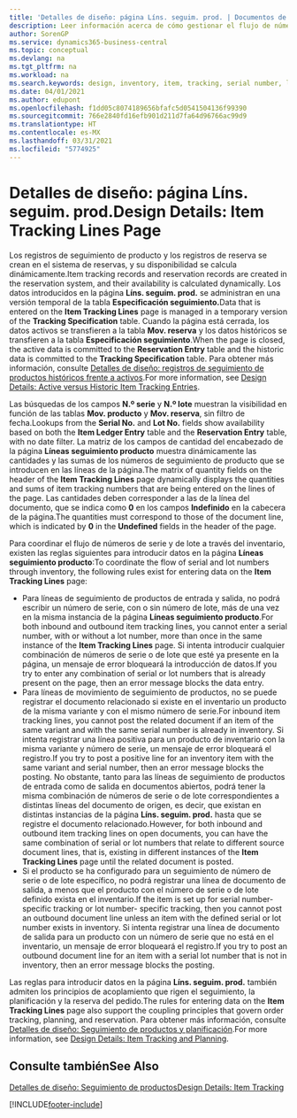 ```yaml
---
title: 'Detalles de diseño: página Líns. seguim. prod. | Documentos de Microsoft'
description: Leer información acerca de cómo gestionar el flujo de números de serie y números de lote en el inventario.
author: SorenGP
ms.service: dynamics365-business-central
ms.topic: conceptual
ms.devlang: na
ms.tgt_pltfrm: na
ms.workload: na
ms.search.keywords: design, inventory, item, tracking, serial number, lot number
ms.date: 04/01/2021
ms.author: edupont
ms.openlocfilehash: f1dd05c8074189656bfafc5d0541504136f99390
ms.sourcegitcommit: 766e2840fd16efb901d211d7fa64d96766ac99d9
ms.translationtype: HT
ms.contentlocale: es-MX
ms.lasthandoff: 03/31/2021
ms.locfileid: "5774925"
---
```

# <a name="design-details-item-tracking-lines-page"></a><span data-ttu-id="96133-103">Detalles de diseño: página Líns. seguim. prod.</span><span class="sxs-lookup"><span data-stu-id="96133-103">Design Details: Item Tracking Lines Page</span></span>
<span data-ttu-id="96133-104">Los registros de seguimiento de producto y los registros de reserva se crean en el sistema de reservas, y su disponibilidad se calcula dinámicamente.</span><span class="sxs-lookup"><span data-stu-id="96133-104">Item tracking records and reservation records are created in the reservation system, and their availability is calculated dynamically.</span></span> <span data-ttu-id="96133-105">Los datos introducidos en la página **Líns. seguim. prod.** se administran en una versión temporal de la tabla **Especificación seguimiento.**</span><span class="sxs-lookup"><span data-stu-id="96133-105">Data that is entered on the **Item Tracking Lines** page is managed in a temporary version of the **Tracking Specification** table.</span></span> <span data-ttu-id="96133-106">Cuando la página está cerrada, los datos activos se transfieren a la tabla **Mov. reserva** y los datos históricos se transfieren a la tabla **Especificación seguimiento**.</span><span class="sxs-lookup"><span data-stu-id="96133-106">When the page is closed, the active data is committed to the **Reservation Entry** table and the historic data is committed to the **Tracking Specification** table.</span></span> <span data-ttu-id="96133-107">Para obtener más información, consulte [Detalles de diseño: registros de seguimiento de productos históricos frente a activos](design-details-active-versus-historic-item-tracking-entries.md).</span><span class="sxs-lookup"><span data-stu-id="96133-107">For more information, see [Design Details: Active versus Historic Item Tracking Entries](design-details-active-versus-historic-item-tracking-entries.md).</span></span>  
  
<span data-ttu-id="96133-108">Las búsquedas de los campos **N.º serie** y **N.º lote** muestran la visibilidad en función de las tablas **Mov. producto** y **Mov. reserva**, sin filtro de fecha.</span><span class="sxs-lookup"><span data-stu-id="96133-108">Lookups from the **Serial No.** and **Lot No.** fields show availability based on both the **Item Ledger Entry** table and the **Reservation Entry** table, with no date filter.</span></span> <span data-ttu-id="96133-109">La matriz de los campos de cantidad del encabezado de la página **Líneas seguimiento producto** muestra dinámicamente las cantidades y las sumas de los números de seguimiento de producto que se introducen en las líneas de la página.</span><span class="sxs-lookup"><span data-stu-id="96133-109">The matrix of quantity fields on the header of the **Item Tracking Lines** page dynamically displays the quantities and sums of item tracking numbers that are being entered on the lines of the page.</span></span> <span data-ttu-id="96133-110">Las cantidades deben corresponder a las de la línea del documento, que se indica como **0** en los campos **Indefinido** en la cabecera de la página.</span><span class="sxs-lookup"><span data-stu-id="96133-110">The quantities must correspond to those of the document line, which is indicated by **0** in the **Undefined** fields in the header of the page.</span></span>  
  
<span data-ttu-id="96133-111">Para coordinar el flujo de números de serie y de lote a través del inventario, existen las reglas siguientes para introducir datos en la página **Líneas seguimiento producto**:</span><span class="sxs-lookup"><span data-stu-id="96133-111">To coordinate the flow of serial and lot numbers through inventory, the following rules exist for entering data on the **Item Tracking Lines** page:</span></span>  
  
* <span data-ttu-id="96133-112">Para líneas de seguimiento de productos de entrada y salida, no podrá escribir un número de serie, con o sin número de lote, más de una vez en la misma instancia de la página **Líneas seguimiento producto**.</span><span class="sxs-lookup"><span data-stu-id="96133-112">For both inbound and outbound item tracking lines, you cannot enter a serial number, with or without a lot number, more than once in the same instance of the **Item Tracking Lines** page.</span></span> <span data-ttu-id="96133-113">Si intenta introducir cualquier combinación de números de serie o de lote que esté ya presente en la página, un mensaje de error bloqueará la introducción de datos.</span><span class="sxs-lookup"><span data-stu-id="96133-113">If you try to enter any combination of serial or lot numbers that is already present on the page, then an error message blocks the data entry.</span></span>  
* <span data-ttu-id="96133-114">Para líneas de movimiento de seguimiento de productos, no se puede registrar el documento relacionado si existe en el inventario un producto de la misma variante y con el mismo número de serie.</span><span class="sxs-lookup"><span data-stu-id="96133-114">For inbound item tracking lines, you cannot post the related document if an item of the same variant and with the same serial number is already in inventory.</span></span> <span data-ttu-id="96133-115">Si intenta registrar una línea positiva para un producto de inventario con la misma variante y número de serie, un mensaje de error bloqueará el registro.</span><span class="sxs-lookup"><span data-stu-id="96133-115">If you try to post a positive line for an inventory item with the same variant and serial number, then an error message blocks the posting.</span></span> <span data-ttu-id="96133-116">No obstante, tanto para las líneas de seguimiento de productos de entrada como de salida en documentos abiertos, podrá tener la misma combinación de números de serie o de lote correspondientes a distintas líneas del documento de origen, es decir, que existan en distintas instancias de la página **Líns. seguim. prod.** hasta que se registre el documento relacionado.</span><span class="sxs-lookup"><span data-stu-id="96133-116">However, for both inbound and outbound item tracking lines on open documents, you can have the same combination of serial or lot numbers that relate to different source document lines, that is, existing in different instances of the **Item Tracking Lines** page until the related document is posted.</span></span>  
* <span data-ttu-id="96133-117">Si el producto se ha configurado para un seguimiento de número de serie o de lote específico, no podrá registrar una línea de documento de salida, a menos que el producto con el número de serie o de lote definido exista en el inventario.</span><span class="sxs-lookup"><span data-stu-id="96133-117">If the item is set up for serial number-specific tracking or lot number- specific tracking, then you cannot post an outbound document line unless an item with the defined serial or lot number exists in inventory.</span></span> <span data-ttu-id="96133-118">Si intenta registrar una línea de documento de salida para un producto con un número de serie que no está en el inventario, un mensaje de error bloqueará el registro.</span><span class="sxs-lookup"><span data-stu-id="96133-118">If you try to post an outbound document line for an item with a serial lot number that is not in inventory, then an error message blocks the posting.</span></span>  
  
<span data-ttu-id="96133-119">Las reglas para introducir datos en la página **Líns. seguim. prod.** también admiten los principios de acoplamiento que rigen el seguimiento, la planificación y la reserva del pedido.</span><span class="sxs-lookup"><span data-stu-id="96133-119">The rules for entering data on the **Item Tracking Lines** page also support the coupling principles that govern order tracking, planning, and reservation.</span></span> <span data-ttu-id="96133-120">Para obtener más información, consulte [Detalles de diseño: Seguimiento de productos y planificación](design-details-item-tracking-and-planning.md).</span><span class="sxs-lookup"><span data-stu-id="96133-120">For more information, see [Design Details: Item Tracking and Planning](design-details-item-tracking-and-planning.md).</span></span>  
  
## <a name="see-also"></a><span data-ttu-id="96133-121">Consulte también</span><span class="sxs-lookup"><span data-stu-id="96133-121">See Also</span></span>  
[<span data-ttu-id="96133-122">Detalles de diseño: Seguimiento de productos</span><span class="sxs-lookup"><span data-stu-id="96133-122">Design Details: Item Tracking</span></span>](design-details-item-tracking.md)

[!INCLUDE[footer-include](includes/footer-banner.md)]